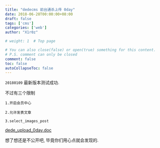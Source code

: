```yaml
---
title: "dedecms 前台通杀上传 0day"
date: 2018-06-28T00:00:00+08:00
draft: false
tags: ['cms']
categories: ['web']
author: "X1r0z"

# weight: 1  # Top page

# You can also close(false) or open(true) something for this content.
# P.S. comment can only be closed
comment: false
toc: false
autoCollapseToc: false
---
```


`20180109` 最新版本测试成功.

<!--more-->

不过有三个限制

```
1.开启会员中心

2.允许发表文章

3.select_images_post
```

[dede_upload_0day.doc](https://exp10it.cn)

想了想还是不公开吧, 毕竟你们用心点就会发现的.